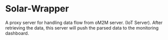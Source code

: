 # Solar-Wrapper
A proxy server for handling data flow from oM2M server. (IoT Server). After retrieving the data, this server will push the parsed data to the monitoring dashboard.

